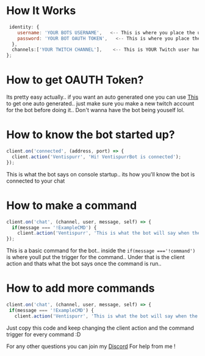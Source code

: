 # How It Works

```js
 identity: {
    username: 'YOUR BOTS USERNAME',   <-- This is where you place the username that you gave the bot account
    password: 'YOUR BOT OAUTH TOKEN',   <-- This is where you place the OAUTH token for the bot..
  },
  channels:['YOUR TWITCH CHANNEL'],    <-- This is YOUR Twitch user handle.. make sure it matches exactly..
};
```

# How to get OAUTH Token?
Its pretty easy actually.. if you want an auto generated one you can use [This](https://twitchapps.com/tmi/) to get one auto generated.. just make sure you make a new twitch account for the bot before doing it.. Don't wanna have the bot being youself lol.



# How to know the bot started up?

```js
client.on('connected', (address, port) => {
  client.action('Ventispurr', 'Hi! VentispurrBot is connected');   
});
```
This is what the bot says on console startup.. its how you'll know the bot is connected to your chat

# How to make a command
```js
client.on('chat', (channel, user, message, self) => {
  if(message === '!ExampleCMD') {   
    client.action('Ventispurr', 'This is what the bot will say when the command is run');
});
```
This is a basic command for the bot.. inside the `if(message ==='!command')` is where youll put the trigger for the command.. Under that is the client action and thats what the bot says once the command is run..


# How to add more commands
 ```js
client.on('chat', (channel, user, message, self) => {
  if(message === '!ExampleCMD') {     
    client.action('Ventispurr', 'This is what the bot will say when the command is run');
``` 
Just copy this code and keep changing the client action and the command trigger for every command :D



For any other questions you can join my [Discord](ventispurr.cool/discord) For help from me !
